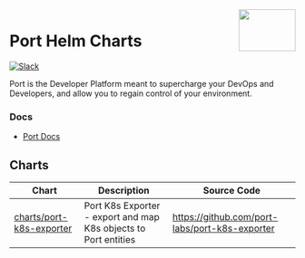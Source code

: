 <img align="right" width="100" height="74" src="https://user-images.githubusercontent.com/8277210/183290025-d7b24277-dfb4-4ce1-bece-7fe0ecd5efd4.svg" />

# Port Helm Charts

[![Slack](https://img.shields.io/badge/Slack-4A154B?style=for-the-badge&logo=slack&logoColor=white)](https://join.slack.com/t/devex-community/shared_invite/zt-1bmf5621e-GGfuJdMPK2D8UN58qL4E_g)

Port is the Developer Platform meant to supercharge your DevOps and Developers, and allow you to regain control of your environment.

### Docs

- [Port Docs](https://docs.getport.io)

## Charts

| Chart                                                  | Description                                                     | Source Code                                    |
|--------------------------------------------------------|-----------------------------------------------------------------|------------------------------------------------|
| [charts/port-k8s-exporter](charts/port-k8s-exporter)   | Port K8s Exporter - export and map K8s objects to Port entities | https://github.com/port-labs/port-k8s-exporter |

